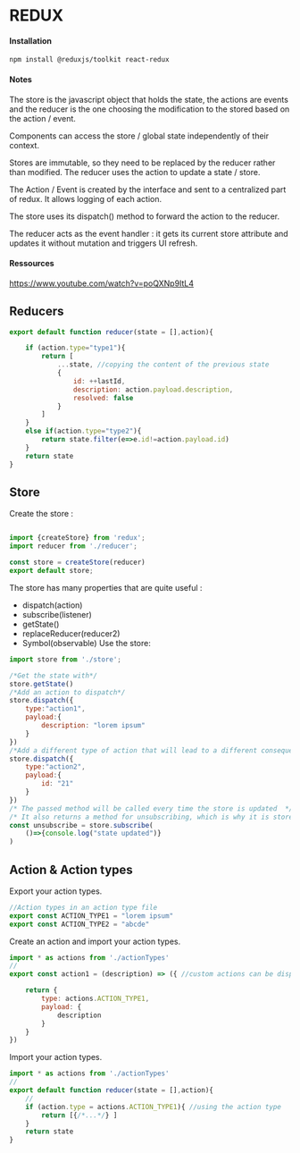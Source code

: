 # REDUX

#### Installation

`npm install @reduxjs/toolkit react-redux`

#### Notes

The store is the javascript object that holds the state, the actions are events and the reducer is the one choosing the modification to the stored based on the action / event.

Components can access the store / global state independently of their context.

Stores are immutable, so they need to be replaced by the reducer rather than modified. The reducer uses the action to update a state / store.

The Action / Event is created by the interface and sent to a centralized part of redux. It allows logging of each action.

The store uses its dispatch() method to forward the action to the reducer.

The reducer acts as the event handler : it gets its current store attribute and updates it without mutation and triggers UI refresh.


#### Ressources

https://www.youtube.com/watch?v=poQXNp9ItL4



## Reducers

```js
export default function reducer(state = [],action){

    if (action.type="type1"){
        return [
            ...state, //copying the content of the previous state
            {
                id: ++lastId,
                description: action.payload.description,
                resolved: false
            }
        ]
    }
    else if(action.type="type2"){
        return state.filter(e=>e.id!=action.payload.id)
    }
    return state
}
```


## Store


Create the store :

```js

import {createStore} from 'redux';
import reducer from './reducer';

const store = createStore(reducer)
export default store;
```

The store has many properties that are quite useful :
- dispatch(action)
- subscribe(listener)
- getState()
- replaceReducer(reducer2)
- Symbol(observable)
Use the store:


```js
import store from './store';

/*Get the state with*/
store.getState()
/*Add an action to dispatch*/
store.dispatch({
    type:"action1",
    payload:{
        description: "lorem ipsum"
    }
})
/*Add a different type of action that will lead to a different consequence*/
store.dispatch({
    type:"action2",
    payload:{
        id: "21"
    }
})
/* The passed method will be called every time the store is updated  */
/* It also returns a method for unsubscribing, which is why it is stored here*/
const unsubscribe = store.subscribe(
    ()=>{console.log("state updated")}
)
```
## Action & Action types

Export your action types.
```js
//Action types in an action type file
export const ACTION_TYPE1 = "lorem ipsum"
export const ACTION_TYPE2 = "abcde"

```
Create an action and import your action types.
```js
import * as actions from './actionTypes'
//
export const action1 = (description) => ({ //custom actions can be dispatched by the store

    return {
        type: actions.ACTION_TYPE1,
        payload: {
            description
        }
    }
})
```

Import your action types.
```js
import * as actions from './actionTypes'
//
export default function reducer(state = [],action){
    //
    if (action.type = actions.ACTION_TYPE1){ //using the action type
        return [{/*...*/} ]
    }
    return state
}